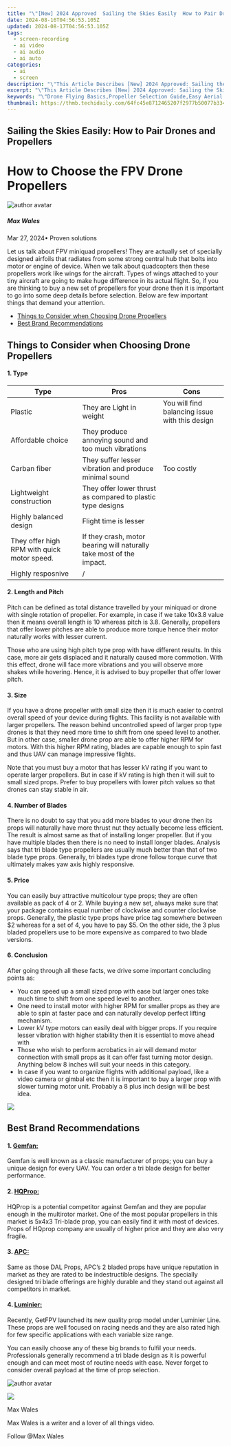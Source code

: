 ```yaml
---
title: "\"[New] 2024 Approved  Sailing the Skies Easily  How to Pair Drones and Propellers\""
date: 2024-08-16T04:56:53.105Z
updated: 2024-08-17T04:56:53.105Z
tags: 
  - screen-recording
  - ai video
  - ai audio
  - ai auto
categories: 
  - ai
  - screen
description: "\"This Article Describes [New] 2024 Approved: Sailing the Skies Easily: How to Pair Drones and Propellers\""
excerpt: "\"This Article Describes [New] 2024 Approved: Sailing the Skies Easily: How to Pair Drones and Propellers\""
keywords: "\"Drone Flying Basics,Propeller Selection Guide,Easy Aerial Photography,Quiet Drone Technology,Drone-Prop Pairing Tips,Lightweight Drones,Affordable Drones for Beginners\""
thumbnail: https://thmb.techidaily.com/64fc45e8712465207f2977b50077b33434cfc78bbcc61824e624b36663dd238a.jpg
---
```


## Sailing the Skies Easily: How to Pair Drones and Propellers

# How to Choose the FPV Drone Propellers

![author avatar](https://images.wondershare.com/filmora/article-images/max-wales-author.jpg)

##### Max Wales

 Mar 27, 2024• Proven solutions

Let us talk about FPV miniquad propellers! They are actually set of specially designed airfoils that radiates from some strong central hub that bolts into motor or engine of device. When we talk about quadcopters then these propellers work like wings for the aircraft. Types of wings attached to your tiny aircraft are going to make huge difference in its actual flight. So, if you are thinking to buy a new set of propellers for your drone then it is important to go into some deep details before selection. Below are few important things that demand your attention.

* [Things to Consider when Choosing Drone Propellers](#part1)
* [Best Brand Recommendations](#part2)

## Things to Consider when Choosing Drone Propellers

#### 1\. Type

| Type                                        | Pros                                                                 | Cons                                           |
| ------------------------------------------- | -------------------------------------------------------------------- | ---------------------------------------------- |
| Plastic                                     | They are Light in weight                                             | You will find balancing issue with this design |
| Affordable choice                           | They produce annoying sound and too much vibrations                  |                                                |
| Carban fiber                                | They suffer lesser vibration and produce minimal sound               | Too costly                                     |
| Lightweight construction                    | They offer lower thrust as compared to plastic type designs          |                                                |
| Highly balanced design                      | Flight time is lesser                                                |                                                |
| They offer high RPM with quick motor speed. | If they crash, motor bearing will naturally take most of the impact. |                                                |
| Highly resposnive                           | /                                                                    |                                                |

#### 2\. Length and Pitch

Pitch can be defined as total distance travelled by your miniquad or drone with single rotation of propeller. For example, in case if we take 10x3.8 value then it means overall length is 10 whereas pitch is 3.8\. Generally, propellers that offer lower pitches are able to produce more torque hence their motor naturally works with lesser current.

Those who are using high pitch type prop with have different results. In this case, more air gets displaced and it naturally caused more commotion. With this effect, drone will face more vibrations and you will observe more shakes while hovering. Hence, it is advised to buy propeller that offer lower pitch.

#### 3\. Size

If you have a drone propeller with small size then it is much easier to control overall speed of your device during flights. This facility is not available with larger propellers. The reason behind uncontrolled speed of larger prop type drones is that they need more time to shift from one speed level to another. But in other case, smaller drone prop are able to offer higher RPM for motors. With this higher RPM rating, blades are capable enough to spin fast and thus UAV can manage impressive flights.

Note that you must buy a motor that has lesser kV rating if you want to operate larger propellers. But in case if kV rating is high then it will suit to small sized props. Prefer to buy propellers with lower pitch values so that drones can stay stable in air.

#### 4\. Number of Blades

There is no doubt to say that you add more blades to your drone then its props will naturally have more thrust nut they actually become less efficient. The result is almost same as that of installing longer propeller. But if you have multiple blades then there is no need to install longer blades. Analysis says that tri blade type propellers are usually much better than that of two blade type props. Generally, tri blades type drone follow torque curve that ultimately makes yaw axis highly responsive.

#### 5\. Price

You can easily buy attractive multicolour type props; they are often available as pack of 4 or 2\. While buying a new set, always make sure that your package contains equal number of clockwise and counter clockwise props. Generally, the plastic type props have price tag somewhere between $2 whereas for a set of 4, you have to pay $5\. On the other side, the 3 plus bladed propellers use to be more expensive as compared to two blade versions.

#### 6\. Conclusion

After going through all these facts, we drive some important concluding points as:

* You can speed up a small sized prop with ease but larger ones take much time to shift from one speed level to another.
* One need to install motor with higher RPM for smaller props as they are able to spin at faster pace and can naturally develop perfect lifting mechanism.
* Lower kV type motors can easily deal with bigger props. If you require lesser vibration with higher stability then it is essential to move ahead with
* Those who wish to perform acrobatics in air will demand motor connection with small props as it can offer fast turning motor design. Anything below 8 inches will suit your needs in this category.
* In case if you want to organize flights with additional payload, like a video camera or gimbal etc then it is important to buy a larger prop with slower turning motor unit. Probably a 8 plus inch design will be best idea.

<!-- affiliate ads begin -->
<a href="https://shop.manycam.com/order/checkout.php?PRODS=17728032&QTY=1&AFFILIATE=108875&CART=1"><img src="https://secure.avangate.com/images/merchant/8230bea7d54bcdf99cdfe85cb07313d5/mcaffbanner920x120.png" border="0"></a>
<!-- affiliate ads end -->
## Best Brand Recommendations

#### 1\. [Gemfan:](http://www.gemfanhobby.com/)

Gemfan is well known as a classic manufacturer of props; you can buy a unique design for every UAV. You can order a tri blade design for better performance.

#### 2\. [HQProp:](https://www.hqprop.com/)

HQProp is a potential competitor against Gemfan and they are popular enough in the multirotor market. One of the most popular propellers in this market is 5x4x3 Tri-blade prop, you can easily find it with most of devices. Props of HQprop company are usually of higher price and they are also very fragile.

#### 3\. [APC:](https://www.apcprop.com/)

Same as those DAL Props, APC’s 2 bladed props have unique reputation in market as they are rated to be indestructible designs. The specially designed tri blade offerings are highly durable and they stand out against all competitors in market.

#### 4\. [Luminier:](http://www.lumenier.com/products/propellers)

Recently, GetFPV launched its new quality prop model under Luminier Line. These props are well focused on racing needs and they are also rated high for few specific applications with each variable size range.

You can easily choose any of these big brands to fulfil your needs. Professionals generally recommend a tri blade design as it is powerful enough and can meet most of routine needs with ease. Never forget to consider overall payload at the time of prop selection.

![author avatar](https://images.wondershare.com/filmora/article-images/max-wales-author.jpg)
<!-- affiliate ads begin -->
<a href="https://estore.winxdvd.com/order/checkout.php?PRODS=12653808&QTY=1&AFFILIATE=108875&CART=1"><img src="https://www.winxdvd.com/affiliate/new-banner/wt-500x500.jpg" border="0"></a>
<!-- affiliate ads end -->

Max Wales

Max Wales is a writer and a lover of all things video.

Follow @Max Wales


<ins class="adsbygoogle"
     style="display:block"
     data-ad-format="autorelaxed"
     data-ad-client="ca-pub-7571918770474297"
     data-ad-slot="1223367746"></ins>



<ins class="adsbygoogle"
     style="display:block"
     data-ad-client="ca-pub-7571918770474297"
     data-ad-slot="8358498916"
     data-ad-format="auto"
     data-full-width-responsive="true"></ins>



